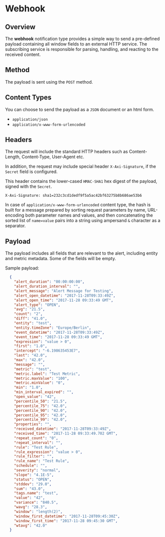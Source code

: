 # Webhook

## Overview

The **webhook** notification type provides a simple way to send a pre-defined payload containing all window fields to an external HTTP service. The subscribing service is responsible for parsing, handling, and reacting to the received content.

## Method

The payload is sent using the `POST` method.

## Content Types

You can choose to send the payload as a `JSON` document or an html form.

* `application/json`
* `application/x-www-form-urlencoded`

## Headers

The request will include the standard HTTP headers such as Content-Length, Content-Type, User-Agent etc.

In addition, the request may include special header `X-Axi-Signature`, if the `Secret` field is configured.

This header contains the lower-cased `HMAC-SHA1` hex digest of the payload, signed with the `Secret`.

```
X-Axi-Signature: sha1=232c3cd1dedf9f5a5ac42bf63275b8b686ae53b6
```

In case of `application/x-www-form-urlencoded` content type, the hash is built for a message prepared by sorting request parameters by name, URL-encoding both parameter names and values, and then concatenating the sorted list of `name=value` pairs into a string using ampersand `&` character as a separator.

## Payload

The payload includes all fields that are relevant to the alert, including entity and metric metadata. Some of the fields will be empty.

Sample payload:

```json
  {
    "alert_duration": "00:00:00:00",
    "alert_duration_interval": "",
    "alert_message": "Alert Message for Testing",
    "alert_open_datetime": "2017-11-28T09:33:49Z",
    "alert_open_time": "2017-11-28 09:33:49 GMT",
    "alert_type": "OPEN",
    "avg": "21.5",
    "count": "2",
    "diff": "41.0",
    "entity": "test",
    "entity.timeZone": "Europe/Berlin",
    "event_datetime": "2017-11-28T09:33:49Z",
    "event_time": "2017-11-28 09:33:49 GMT",
    "expression": "value > 0",
    "first": "1.0",
    "intercept": "-6.198635453E7",
    "last": "42.0",
    "max": "42.0",
    "message": "",
    "metric": "test",
    "metric.label": "Test Metric",
    "metric.maxValue": "100",
    "metric.minValue": "0",
    "min": "1.0",
    "min_interval_expired": "",
    "open_value": "42",
    "percentile_50": "21.5",
    "percentile_75": "42.0",
    "percentile_90": "42.0",
    "percentile_95": "42.0",
    "percentile_99": "42.0",
    "properties": "",
    "received_datetime": "2017-11-28T09:33:49Z",
    "received_time": "2017-11-28 09:33:49.702 GMT",
    "repeat_count": "0",
    "repeat_interval": "",
    "rule": "Test Rule",
    "rule_expression": "value > 0",
    "rule_filter": "",
    "rule_name": "Test Rule",
    "schedule": "",
    "severity": "normal",
    "slope": "4.1E-5",
    "status": "OPEN",
    "stddev": "29.0",
    "sum": "43.0",
    "tags.name": "test",
    "value": "42",
    "variance": "840.5",
    "wavg": "28.3",
    "window": "length(2)",
    "window_first_datetime": "2017-11-28T09:45:30Z",
    "window_first_time": "2017-11-28 09:45:30 GMT",
    "wtavg": "42.0"
  }
```

